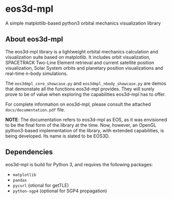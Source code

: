 # eos3d-mpl
A simple matplotlib-based python3 orbital mechanics visualization library

## About eos3d-mpl
The eos3d-mpl library is a lightweight orbital mechanics calculation and visualization suite based on matplotlib.
It includes orbit visualization, SPACETRACK Two-Line Element retrieval and current satellite position visualization,
Solar System orbits and planetary position visualizations and real-time n-body simulations.

The ``eos3dmpl_core_showcase.py`` and ``eos3dmpl_nbody_showcase.py`` are demos that demonstate all the functions eos3d-mpl provides.
They will surely prove to be of value when exploring the capabilities eos3d-mpl has to offer.

For complete information on eos3d-mpl, please consult the attached ``docs/documentation.pdf`` file.

**NOTE**: The documentation refers to eos3d-mpl as EOS, as it was envisioned to be the final form of the library at the time. Now, however, an OpenGL python3-based implementation of the library, with extended capabilities, is being developed. Its name is slated to be EOS3D.

## Dependencies
eos3d-mpl is build for Python 3, and requires the following packages:

+ ``matplotlib``
+ ``pandas``
+ ``pycurl`` (otional for getTLE)
+ ``python-sgp4`` (optional for SGP4 propagation)
